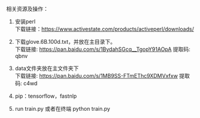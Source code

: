 相关资源及操作：
1. 安装perl  
    下载链接：https://www.activestate.com/products/activeperl/downloads/
    
2. 下载glove.6B.100d.txt，并放在主目录下。  
    下载链接: https://pan.baidu.com/s/1BydahSGcq__TgopY91AOpA 提取码: qbnv 
    
3. data文件夹放在主文件夹下  
    下载链接: https://pan.baidu.com/s/1MB9SS-FTmEThc9XDMVxfxw 提取码: c4wd 
    
4. pip：tensorflow，fastnlp

5. run train.py 或者在终端 python train.py
